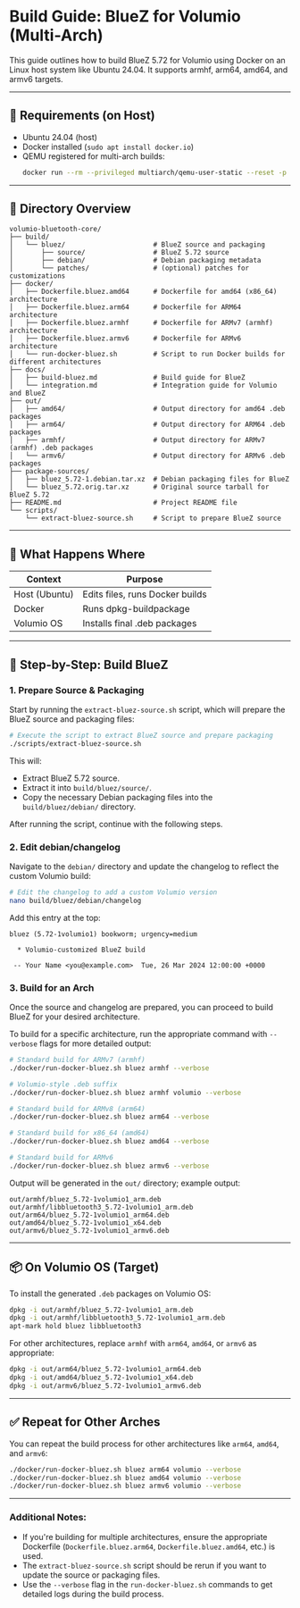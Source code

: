 # Build Guide: BlueZ for Volumio (Multi-Arch)

This guide outlines how to build BlueZ 5.72 for Volumio using Docker on an Linux host system like Ubuntu 24.04. It supports armhf, arm64, amd64, and armv6 targets.

---

## 🔧 Requirements (on Host)

- Ubuntu 24.04 (host)
- Docker installed (`sudo apt install docker.io`)
- QEMU registered for multi-arch builds:
  ```bash
  docker run --rm --privileged multiarch/qemu-user-static --reset -p yes
  ```

---

## 📁 Directory Overview

```
volumio-bluetooth-core/
├── build/
│   └── bluez/                      # BlueZ source and packaging
│       ├── source/                 # BlueZ 5.72 source
│       ├── debian/                 # Debian packaging metadata
│       └── patches/                # (optional) patches for customizations
├── docker/
│   ├── Dockerfile.bluez.amd64      # Dockerfile for amd64 (x86_64) architecture
│   ├── Dockerfile.bluez.arm64      # Dockerfile for ARM64 architecture
│   ├── Dockerfile.bluez.armhf      # Dockerfile for ARMv7 (armhf) architecture
│   ├── Dockerfile.bluez.armv6      # Dockerfile for ARMv6 architecture
│   └── run-docker-bluez.sh         # Script to run Docker builds for different architectures
├── docs/
│   ├── build-bluez.md              # Build guide for BlueZ
│   └── integration.md              # Integration guide for Volumio and BlueZ
├── out/
│   ├── amd64/                      # Output directory for amd64 .deb packages
│   ├── arm64/                      # Output directory for ARM64 .deb packages
│   ├── armhf/                      # Output directory for ARMv7 (armhf) .deb packages
│   └── armv6/                      # Output directory for ARMv6 .deb packages
├── package-sources/
│   ├── bluez_5.72-1.debian.tar.xz  # Debian packaging files for BlueZ
│   └── bluez_5.72.orig.tar.xz      # Original source tarball for BlueZ 5.72
├── README.md                       # Project README file
└── scripts/
    └── extract-bluez-source.sh     # Script to prepare BlueZ source
```

---

## 🧭 What Happens Where

| Context       | Purpose                         |
|---------------|---------------------------------|
| Host (Ubuntu) | Edits files, runs Docker builds |
| Docker        | Runs dpkg-buildpackage          |
| Volumio OS    | Installs final .deb packages    |

---

## 🧱 Step-by-Step: Build BlueZ

### 1. Prepare Source & Packaging

Start by running the `extract-bluez-source.sh` script, which will prepare the BlueZ source and packaging files:

```bash
# Execute the script to extract BlueZ source and prepare packaging
./scripts/extract-bluez-source.sh
```

This will:
- Extract BlueZ 5.72 source.
- Extract it into `build/bluez/source/`.
- Copy the necessary Debian packaging files into the `build/bluez/debian/` directory.

After running the script, continue with the following steps.

### 2. Edit debian/changelog

Navigate to the `debian/` directory and update the changelog to reflect the custom Volumio build:

```bash
# Edit the changelog to add a custom Volumio version
nano build/bluez/debian/changelog
```

Add this entry at the top:
```
bluez (5.72-1volumio1) bookworm; urgency=medium

  * Volumio-customized BlueZ build

 -- Your Name <you@example.com>  Tue, 26 Mar 2024 12:00:00 +0000
```

### 3. Build for an Arch

Once the source and changelog are prepared, you can proceed to build BlueZ for your desired architecture.

To build for a specific architecture, run the appropriate command with `--verbose` flags for more detailed output:

```bash
# Standard build for ARMv7 (armhf)
./docker/run-docker-bluez.sh bluez armhf --verbose

# Volumio-style .deb suffix
./docker/run-docker-bluez.sh bluez armhf volumio --verbose

# Standard build for ARMv8 (arm64)
./docker/run-docker-bluez.sh bluez arm64 --verbose

# Standard build for x86_64 (amd64)
./docker/run-docker-bluez.sh bluez amd64 --verbose

# Standard build for ARMv6
./docker/run-docker-bluez.sh bluez armv6 --verbose
```

Output will be generated in the `out/` directory; example output:

```
out/armhf/bluez_5.72-1volumio1_arm.deb
out/armhf/libbluetooth3_5.72-1volumio1_arm.deb
out/arm64/bluez_5.72-1volumio1_arm64.deb
out/amd64/bluez_5.72-1volumio1_x64.deb
out/armv6/bluez_5.72-1volumio1_armv6.deb
```

---

## 📦 On Volumio OS (Target)

To install the generated `.deb` packages on Volumio OS:

```bash
dpkg -i out/armhf/bluez_5.72-1volumio1_arm.deb
dpkg -i out/armhf/libbluetooth3_5.72-1volumio1_arm.deb
apt-mark hold bluez libbluetooth3
```

For other architectures, replace `armhf` with `arm64`, `amd64`, or `armv6` as appropriate:

```bash
dpkg -i out/arm64/bluez_5.72-1volumio1_arm64.deb
dpkg -i out/amd64/bluez_5.72-1volumio1_x64.deb
dpkg -i out/armv6/bluez_5.72-1volumio1_armv6.deb
```

---

## ✅ Repeat for Other Arches

You can repeat the build process for other architectures like `arm64`, `amd64`, and `armv6`:

```bash
./docker/run-docker-bluez.sh bluez arm64 volumio --verbose
./docker/run-docker-bluez.sh bluez amd64 volumio --verbose
./docker/run-docker-bluez.sh bluez armv6 volumio --verbose
```

---

### Additional Notes:
- If you're building for multiple architectures, ensure the appropriate Dockerfile (`Dockerfile.bluez.arm64`, `Dockerfile.bluez.amd64`, etc.) is used.
- The `extract-bluez-source.sh` script should be rerun if you want to update the source or packaging files.
- Use the `--verbose` flag in the `run-docker-bluez.sh` commands to get detailed logs during the build process.
